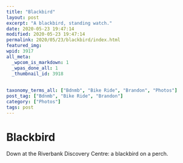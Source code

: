 ```yaml
---
title: "Blackbird"
layout: post
excerpt: "A blackbird, standing watch."
date: 2020-05-23 19:47:14
modified: 2020-05-23 19:47:14
permalink: 2020/05/23/blackbird/index.html
featured_img: 
wpid: 3917
all_meta: 
  _wpcom_is_markdown: 1
  _wpas_done_all: 1
  _thumbnail_id: 3918
  
  
taxonomy_terms_all: ["Bdnmb", "Bike Ride", "Brandon", "Photos"]
post_tag: ["Bdnmb", "Bike Ride", "Brandon"]
category: ["Photos"]
tags: post
---
```


# Blackbird

Down at the Riverbank Discovery Centre: a blackbird on a perch.